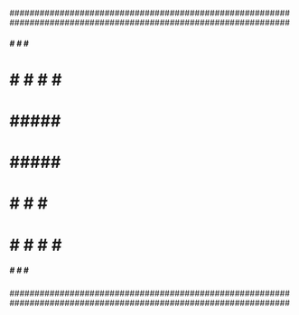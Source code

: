 ################################################################################################################


   #####        #   #  #   #
  #     #       #   #  #   #
  #             #####  #####
  #             #####  #####
  #             #   #  #   #
  #     #       #   #  #   #
   #####        #   #  #   #                                   



################################################################################################################
